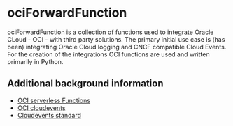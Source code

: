 # ociForwardFunction

ociForwardFunction is a collection of functions used to integrate Oracle CLoud - OCI - with third party solutions. The primary initial use case is (has been) integrating Oracle Cloud logging and CNCF compatible Cloud Events. For the creation of the integrations OCI functions are used and written primarily in Python. 

## Additional background information
* [OCI serverless Functions](https://docs.cloud.oracle.com/en-us/iaas/Content/Functions/Concepts/functionsoverview.htm)
* [OCI cloudevents](https://docs.cloud.oracle.com/en-us/iaas/Content/Events/Concepts/eventsoverview.htm)
* [Cloudevents standard](https://cloudevents.io/)
